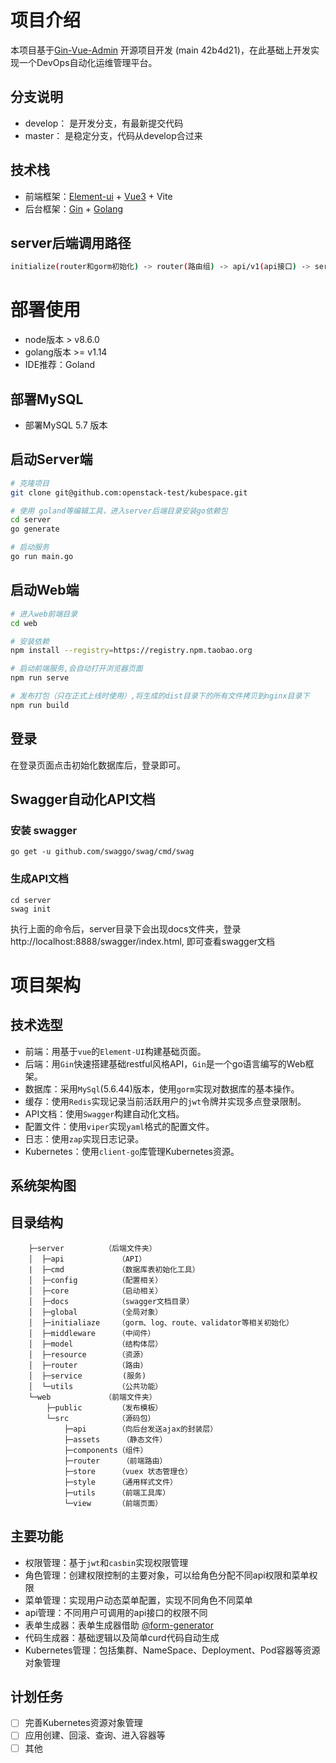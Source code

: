 # 项目介绍
本项目基于[Gin-Vue-Admin](https://github.com/flipped-aurora/gin-vue-admin) 开源项目开发 (main 42b4d21)，在此基础上开发实现一个DevOps自动化运维管理平台。

## 分支说明
* develop： 是开发分支，有最新提交代码
* master：  是稳定分支，代码从develop合过来

## 技术栈
- 前端框架：[Element-ui](https://github.com/ElemeFE/element) + [Vue3](https://cn.vuejs.org/) + Vite
- 后台框架：[Gin](https://github.com/gin-gonic/gin) + [Golang](https://go.dev/doc/)

## server后端调用路径
```bash
initialize(router和gorm初始化) -> router(路由组) -> api/v1(api接口) -> service(功能实现代码) -> model(模型定义) -> source/system(api、casbin和menu定义)
```

# 部署使用
- node版本 > v8.6.0
- golang版本 >= v1.14
- IDE推荐：Goland

## 部署MySQL
- 部署MySQL 5.7 版本

## 启动Server端
```bash
# 克隆项目
git clone git@github.com:openstack-test/kubespace.git

# 使用 goland等编辑工具，进入server后端目录安装go依赖包
cd server
go generate

# 启动服务
go run main.go
```

## 启动Web端

```bash
# 进入web前端目录
cd web

# 安装依赖
npm install --registry=https://registry.npm.taobao.org

# 启动前端服务,会自动打开浏览器页面
npm run serve

# 发布打包（只在正式上线时使用）,将生成的dist目录下的所有文件拷贝到nginx目录下
npm run build
```

## 登录
在登录页面点击初始化数据库后，登录即可。

## Swagger自动化API文档

### 安装 swagger
````
go get -u github.com/swaggo/swag/cmd/swag
````

### 生成API文档

````
cd server
swag init
````
执行上面的命令后，server目录下会出现docs文件夹，登录http://localhost:8888/swagger/index.html, 即可查看swagger文档

#  项目架构

## 技术选型

- 前端：用基于`vue`的`Element-UI`构建基础页面。
- 后端：用`Gin`快速搭建基础restful风格API，`Gin`是一个go语言编写的Web框架。
- 数据库：采用`MySql`(5.6.44)版本，使用`gorm`实现对数据库的基本操作。
- 缓存：使用`Redis`实现记录当前活跃用户的`jwt`令牌并实现多点登录限制。
- API文档：使用`Swagger`构建自动化文档。
- 配置文件：使用`viper`实现`yaml`格式的配置文件。
- 日志：使用`zap`实现日志记录。
- Kubernetes：使用`client-go`库管理Kubernetes资源。

## 系统架构图

## 目录结构

```
    ├─server  	     （后端文件夹）
    │  ├─api            （API）
    |  ├─cmd            （数据库表初始化工具）
    │  ├─config         （配置相关）
    │  ├─core  	        （启动相关）
    │  ├─docs  	        （swagger文档目录）
    │  ├─global         （全局对象）
    │  ├─initialiaze    （gorm、log、route、validator等相关初始化）
    │  ├─middleware     （中间件）
    │  ├─model          （结构体层）
    │  ├─resource       （资源）
    │  ├─router         （路由）
    │  ├─service         (服务)
    │  └─utils	        （公共功能）
    └─web            （前端文件夹）
        ├─public        （发布模板）
        └─src           （源码包）
            ├─api       （向后台发送ajax的封装层）
            ├─assets	 （静态文件）
            ├─components（组件）
            ├─router	 （前端路由）
            ├─store     （vuex 状态管理仓）
            ├─style     （通用样式文件）
            ├─utils     （前端工具库）
            └─view      （前端页面）

```

## 主要功能

- 权限管理：基于`jwt`和`casbin`实现权限管理
- 角色管理：创建权限控制的主要对象，可以给角色分配不同api权限和菜单权限
- 菜单管理：实现用户动态菜单配置，实现不同角色不同菜单
- api管理：不同用户可调用的api接口的权限不同
- 表单生成器：表单生成器借助 [@form-generator](https://github.com/JakHuang/form-generator)
- 代码生成器：基础逻辑以及简单curd代码自动生成
- Kubernetes管理：包括集群、NameSpace、Deployment、Pod容器等资源对象管理

## 计划任务

- [ ] 完善Kubernetes资源对象管理
- [ ] 应用创建、回滚、查询、进入容器等
- [ ] 其他
